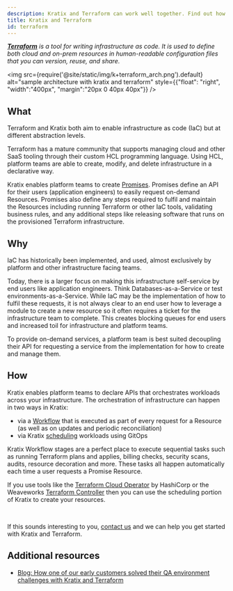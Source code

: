 ```yaml
---
description: Kratix and Terraform can work well together. Find out how one complements the other.
title: Kratix and Terraform
id: terraform
---
```


_**[Terraform](https://www.terraform.io/)** is a tool for writing infrastructure as code. It is used to define both cloud and on-prem resources in human-readable configuration files that you can version, reuse, and share._

<img
src={require('@site/static/img/k+terraform_arch.png').default}
alt="sample architecture with kratix and terraform"
style={{"float": "right", "width":"400px", "margin":"20px 0 40px 40px"}}
/>

## What

Terraform and Kratix both aim to enable infrastructure as code (IaC) but at different abstraction levels.

Terraform has a mature community that supports managing cloud and other SaaS tooling through their custom HCL programming language. Using HCL, platform teams are able to create, modify, and delete infrastructure in a declarative way.

Kratix enables platform teams to create [Promises](../reference/promises/intro). Promises define an API for their users (application engineers) to easily request on-demand Resources. Promises also define any steps required to fulfil and maintain the Resources including running Terraform or other IaC tools, validating business rules, and any additional steps like releasing software that runs on the provisioned Terraform infrastructure.

## Why

IaC has historically been implemented, and used, almost exclusively by platform and other infrastructure facing teams.

Today, there is a larger focus on making this infrastructure self-service by end users like application engineers. Think Databases-as-a-Service or test environments-as-a-Service. While IaC may be the implementation of how to fulfil these requests, it is not always clear to an end user how to leverage a module to create a new resource so it often requires a ticket for the infrastructure team to complete. This creates blocking queues for end users and increased toil for infrastructure and platform teams.

To provide on-demand services, a platform team is best suited decoupling their API for requesting a service from the implementation for how to create and manage them.

## How

Kratix enables platform teams to declare APIs that orchestrates workloads across your infrastructure. The orchestration of infrastructure can happen in two ways in Kratix:

- via a [Workflow](../reference/resources/workflows) that is executed as part of every request for a Resource (as well as on updates and periodic reconciliation)
- via Kratix [scheduling](../reference/destinations/multidestination-management) workloads using GitOps

Kratix Workflow stages are a perfect place to execute sequential tasks such as running Terraform plans and applies, billing checks, security scans, audits, resource decoration and more. These tasks all happen automatically each time a user requests a Promise Resource.

If you use tools like the [Terraform Cloud Operator](https://developer.hashicorp.com/terraform/tutorials/kubernetes/kubernetes-operator) by HashiCorp or the Weaveworks [Terraform Controller](https://flux-iac.github.io/tofu-controller/) then you can use the scheduling portion of Kratix to create your resources.

<br/>

If this sounds interesting to you, [contact us](https://www.syntasso.io/contact-us) and we can help you get started with Kratix and Terraform.

## Additional resources

- [Blog: How one of our early customers solved their QA environment challenges with Kratix and Terraform](https://www.syntasso.io/post/use-case-providing-self-service-environments-on-demand-using-kratix)
